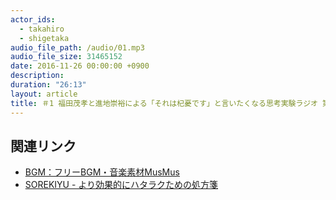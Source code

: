 ```yaml
---
actor_ids:
  - takahiro
  - shigetaka
audio_file_path: /audio/01.mp3
audio_file_size: 31465152
date: 2016-11-26 00:00:00 +0900
description: 
duration: "26:13"
layout: article
title: ＃1 福田茂孝と進地崇裕による「それは杞憂です」と言いたくなる思考実験ラジオ 第一回
---
```


## 関連リンク

- [BGM：フリーBGM・音楽素材MusMus](http://musmus.main.jp/)
- [SOREKIYU - より効果的にハタラクための処方箋](https://sorekiyu.jp)
